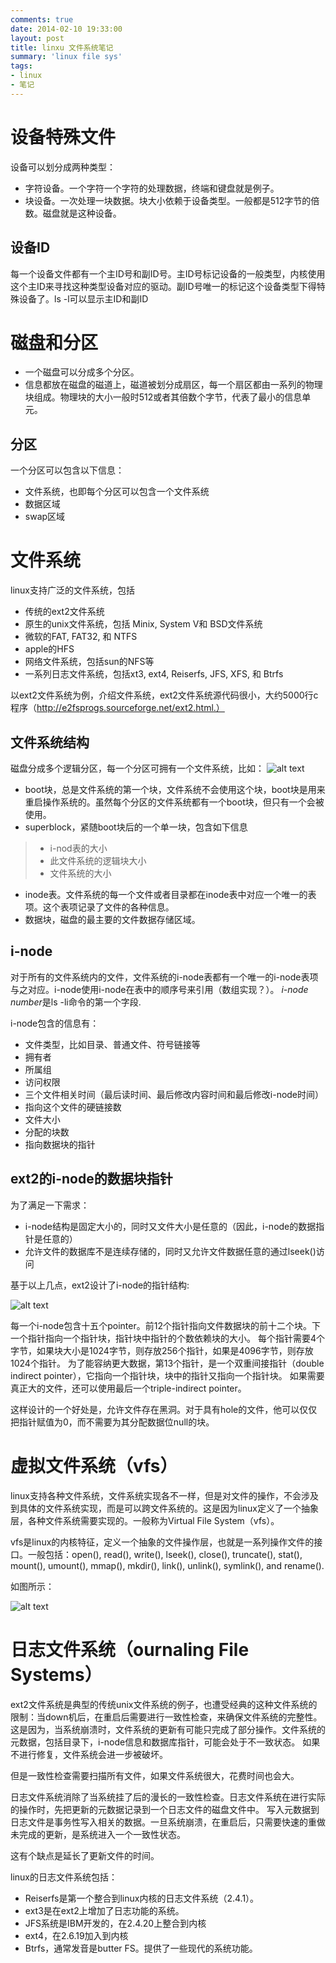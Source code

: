 ```yaml
---
comments: true
date: 2014-02-10 19:33:00
layout: post
title: linxu 文件系统笔记
summary: 'linux file sys'
tags:
- linux
- 笔记
---
```

[14-1]: /assets/Figure14-1.png "layout of disk partitions and a file system"
[14-2]: /assets/Figure14-2.png "Structure of file blocks for a file in an ext2 file system"
[14-3]: /assets/Figure14-3.png "he virtual file system"


# 设备特殊文件

设备可以划分成两种类型：

* 字符设备。一个字符一个字符的处理数据，终端和键盘就是例子。
* 块设备。一次处理一块数据。块大小依赖于设备类型。一般都是512字节的倍数。磁盘就是这种设备。

## 设备ID
每一个设备文件都有一个主ID号和副ID号。主ID号标记设备的一般类型，内核使用这个主ID来寻找这种类型设备对应的驱动。副ID号唯一的标记这个设备类型下得特殊设备了。ls -l可以显示主ID和副ID

# 磁盘和分区

* 一个磁盘可以分成多个分区。
* 信息都放在磁盘的磁道上，磁道被划分成扇区，每一个扇区都由一系列的物理块组成。物理块的大小一般时512或者其倍数个字节，代表了最小的信息单元。

## 分区

一个分区可以包含以下信息：

* 文件系统，也即每个分区可以包含一个文件系统
* 数据区域
* swap区域

# 文件系统

linux支持广泛的文件系统，包括
* 传统的ext2文件系统
* 原生的unix文件系统，包括 Minix, System V和 BSD文件系统
* 微软的FAT, FAT32, 和 NTFS
* apple的HFS
* 网络文件系统，包括sun的NFS等
* 一系列日志文件系统，包括xt3, ext4, Reiserfs, JFS, XFS, 和 Btrfs


以ext2文件系统为例，介绍文件系统，ext2文件系统源代码很小，大约5000行c程序（http://e2fsprogs.sourceforge.net/ext2.html.）

## 文件系统结构

磁盘分成多个逻辑分区，每一个分区可拥有一个文件系统，比如：
![alt text][14-1]

* boot块，总是文件系统的第一个块，文件系统不会使用这个块，boot块是用来重启操作系统的。虽然每个分区的文件系统都有一个boot块，但只有一个会被使用。
* superblock，紧随boot块后的一个单一块，包含如下信息
>* i-nod表的大小
>* 此文件系统的逻辑块大小
>* 文件系统的大小

* inode表。文件系统的每一个文件或者目录都在inode表中对应一个唯一的表项。这个表项记录了文件的各种信息。
* 数据块，磁盘的最主要的文件数据存储区域。

## i-node

对于所有的文件系统内的文件，文件系统的i-node表都有一个唯一的i-node表项与之对应。i-node使用i-node在表中的顺序号来引用（数组实现？）。
*i-node number*是ls -li命令的第一个字段.

i-node包含的信息有：

* 文件类型，比如目录、普通文件、符号链接等
* 拥有者
* 所属组
* 访问权限
* 三个文件相关时间（最后读时间、最后修改内容时间和最后修改i-node时间）
* 指向这个文件的硬链接数
* 文件大小
* 分配的块数
* 指向数据块的指针

## ext2的i-node的数据块指针

为了满足一下需求：

* i-node结构是固定大小的，同时又文件大小是任意的（因此，i-node的数据指针是任意的）
* 允许文件的数据库不是连续存储的，同时又允许文件数据任意的通过lseek()访问

基于以上几点，ext2设计了i-node的指针结构:

![alt text][14-2]


每一个i-node包含十五个pointer。前12个指针指向文件数据块的前十二个块。下一个指针指向一个指针块，指针块中指针的个数依赖块的大小。
每个指针需要4个字节，如果块大小是1024字节，则存放256个指针，如果是4096字节，则存放1024个指针。
为了能容纳更大数据，第13个指针，是一个双重间接指针（double indirect pointer），它指向一个指针块，块中的指针又指向一个指针块。
如果需要真正大的文件，还可以使用最后一个triple-indirect pointer。

这样设计的一个好处是，允许文件存在黑洞。对于具有hole的文件，他可以仅仅把指针赋值为0，而不需要为其分配数据位null的块。

# 虚拟文件系统（vfs）

linux支持各种文件系统，文件系统实现各不一样，但是对文件的操作，不会涉及到具体的文件系统实现，而是可以跨文件系统的。这是因为linux定义了一个抽象层，各种文件系统需要实现的。一般称为Virtual File System（vfs）。

vfs是linux的内核特征，定义一个抽象的文件操作层，也就是一系列操作文件的接口。一般包括：open(), read(), write(), lseek(), close(), truncate(), stat(), mount(), umount(), mmap(), mkdir(), link(), unlink(), symlink(), and rename().

如图所示：

![alt text][14-3]

# 日志文件系统（ournaling File Systems）

ext2文件系统是典型的传统unix文件系统的例子，也遭受经典的这种文件系统的限制：当down机后，在重启后需要进行一致性检查，来确保文件系统的完整性。这是因为，当系统崩溃时，文件系统的更新有可能只完成了部分操作。文件系统的元数据，包括目录下，i-node信息和数据库指针，可能会处于不一致状态。
如果不进行修复，文件系统会进一步被破坏。

但是一致性检查需要扫描所有文件，如果文件系统很大，花费时间也会大。

日志文件系统消除了当系统挂了后的漫长的一致性检查。日志文件系统在进行实际的操作时，先把更新的元数据记录到一个日志文件的磁盘文件中。
写入元数据到日志文件是事务性写入相关的数据。一旦系统崩溃，在重启后，只需要快速的重做未完成的更新，是系统进入一个一致性状态。

这有个缺点是延长了更新文件的时间。

linux的日志文件系统包括：

* Reiserfs是第一个整合到linux内核的日志文件系统（2.4.1）。
* ext3是在ext2上增加了日志功能的系统。
* JFS系统是IBM开发的，在2.4.20上整合到内核
* ext4，在2.6.19加入到内核
* Btrfs，通常发音是butter FS。提供了一些现代的系统功能。




























